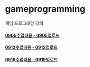# gameprogramming
게임 프로그래밍 강의

#### [0905수업내용 - 0905업로드](https://github.com/qkrtkdals962/gameprogramming/commits/main/0905)
#### [0912수업내용 - 0912업로드](https://github.com/qkrtkdals962/gameprogramming/commits/main/0912)
#### [0919수업내용 - 0919업로드](https://github.com/qkrtkdals962/gameprogramming/commits/main/0919)
